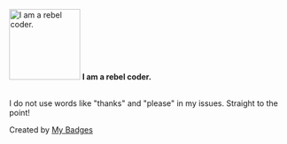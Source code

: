 <img src="https://github.com/my-badges/my-badges/blob/master/src/all-badges/polite-coder/rebel-coder.png?raw=true" alt="I am a rebel coder." title="I am a rebel coder." width="128">
<strong>I am a rebel coder.</strong>
<br><br>

I do not use words like "thanks" and "please" in my issues.
Straight to the point!


Created by <a href="https://github.com/my-badges/my-badges">My Badges</a>